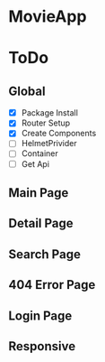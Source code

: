 # MovieApp

# ToDo

## Global

- [x] Package Install
- [x] Router Setup
- [x] Create Components
- [ ] HelmetPrivider
- [ ] Container
- [ ] Get Api

## Main Page

## Detail Page

## Search Page

## 404 Error Page

## Login Page

## Responsive
